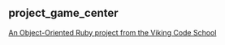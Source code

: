 ## project_game_center

[An Object-Oriented Ruby project from the Viking Code School](http://www.vikingcodeschool.com)